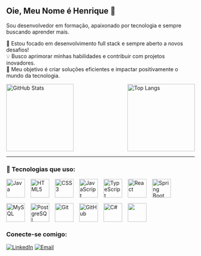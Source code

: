 ## Oie, Meu Nome é Henrique 👋  
Sou desenvolvedor em formação, apaixonado por tecnologia e sempre buscando aprender mais. 

🚀 Estou focado em desenvolvimento full stack e sempre aberto a novos desafios!  
💡 Busco aprimorar minhas habilidades e contribuir com projetos inovadores.  
🎯 Meu objetivo é criar soluções eficientes e impactar positivamente o mundo da tecnologia.

<div style="display: flex; justify-content: space-between;">

  <img src="https://github-readme-stats.vercel.app/api?username=henriqueandras1&show_icons=true&theme=radical" alt="GitHub Stats" height="180px"/>

  <img src="https://github-readme-stats.vercel.app/api/top-langs/?username=henriqueandras1&layout=compact&theme=radical" alt="Top Langs" height="180px"/>

</div>

---

### 🚀 Tecnologias que uso:

<div style="display: flex; flex-wrap: wrap; gap: 15px;">

  <img src="https://cdn.jsdelivr.net/gh/devicons/devicon/icons/java/java-original.svg" alt="Java" width="50" height="50"/>
  <img src="https://cdn.jsdelivr.net/gh/devicons/devicon/icons/html5/html5-original.svg" alt="HTML5" width="50" height="50"/>
  <img src="https://cdn.jsdelivr.net/gh/devicons/devicon/icons/css3/css3-original.svg" alt="CSS3" width="50" height="50"/>
  <img src="https://cdn.jsdelivr.net/gh/devicons/devicon/icons/javascript/javascript-original.svg" alt="JavaScript" width="50" height="50"/>
  <img src="https://cdn.jsdelivr.net/gh/devicons/devicon/icons/typescript/typescript-original.svg" alt="TypeScript" width="50" height="50"/>
  <img src="https://cdn.jsdelivr.net/gh/devicons/devicon/icons/react/react-original.svg" alt="React" width="50" height="50"/>
  <img src="https://cdn.jsdelivr.net/gh/devicons/devicon/icons/spring/spring-original.svg" alt="Spring Boot" width="50" height="50"/>
  <img src="https://cdn.jsdelivr.net/gh/devicons/devicon/icons/mysql/mysql-original.svg" alt="MySQL" width="50" height="50"/>
  <img src="https://cdn.jsdelivr.net/gh/devicons/devicon/icons/postgresql/postgresql-original.svg" alt="PostgreSQL" width="50" height="50"/>
  <img src="https://cdn.jsdelivr.net/gh/devicons/devicon/icons/git/git-original.svg" alt="Git" width="50" height="50"/>
  <img src="https://cdn.jsdelivr.net/gh/devicons/devicon/icons/github/github-original.svg" alt="GitHub" width="50" height="50"/>
  <img src="https://cdn.jsdelivr.net/gh/devicons/devicon/icons/csharp/csharp-original.svg" alt="C#" width="50" height="50"/>
  <img src="https://cdn.jsdelivr.net/gh/devicons/devicon/icons/php/php-original.svg" width="50" height="50"/>

</div>

###  Conecte-se comigo:
[![LinkedIn](https://img.shields.io/badge/LinkedIn-Henrique%20Silva-blue?logo=linkedin&logoColor=white)](https://www.linkedin.com/in/henriquesilvaaa/)
[![Email](https://img.shields.io/badge/Email-henriquesaa10%40gmail.com-red?logo=gmail&logoColor=white)](mailto:henriquesaa10@gmail.com)

